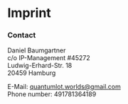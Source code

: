 # Imprint


### Contact

Daniel Baumgartner \
c/o IP-Management #45272 \
Ludwig-Erhard-Str. 18 \
20459 Hamburg

E-Mail: quantumlot.worlds@gmail.com \
Phone number: 491781364189
